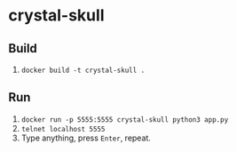 # crystal-skull

## Build

1. `docker build -t crystal-skull .`

## Run

1. `docker run -p 5555:5555 crystal-skull python3 app.py`
1. `telnet localhost 5555`
1. Type anything, press `Enter`, repeat.
